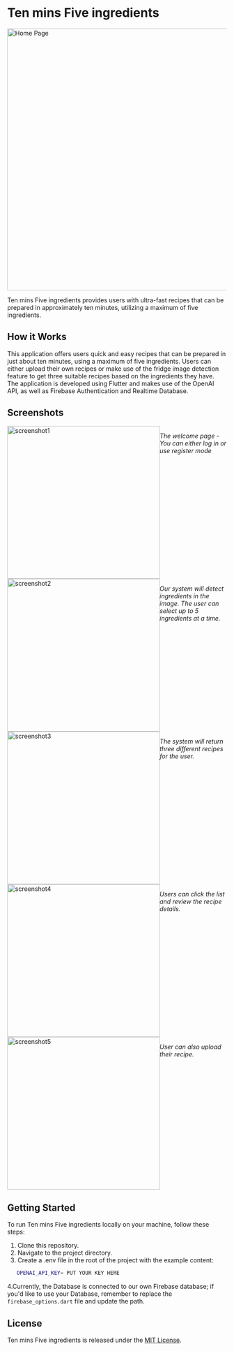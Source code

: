 # Ten mins Five ingredients

<img src="assets/images/ten-min-five-ingredient.png" alt="Home Page" width="600" />

Ten mins Five ingredients provides users with ultra-fast recipes that can be prepared in approximately ten minutes, utilizing a maximum of five ingredients.

## How it Works

This application offers users quick and easy recipes that can be prepared in just about ten minutes, using a maximum of five ingredients. Users can either upload their own recipes or make use of the fridge image detection feature to get three suitable recipes based on the ingredients they have.
The application is developed using Flutter and makes use of the OpenAI API, as well as Firebase Authentication and Realtime Database.

## Screenshots

<div style="display: flex; justify-content: center;">
    <img src="assets/images/homepageview.png" alt="screenshot1" width="350" />
        <p style="font-style: italic;">The welcome page - You can either log in or use register mode</p>
</div>
<div style="display: flex; justify-content: center;">
    <img src="assets/images/IngredientList.png" alt="screenshot2" width="350" /> 
    <p style="font-style: italic;">Our system will detect ingredients in the image. The user can select up to 5 ingredients at a time.</p>
</div>
<div style="display: flex; justify-content: center;">
    <img src="assets/images/recipeList.png" alt="screenshot3" width="350" />
    <p style="font-style: italic;">The system will return three different recipes for the user.</p>
</div>
<div style="display: flex; justify-content: center;">
    <img src="assets/images/recipeDetail.png" alt="screenshot4" width="350" />
    <p style="font-style: italic;">Users can click the list and review the recipe details.</p>
</div>
<div style="display: flex; justify-content: center;">
    <img src="assets/images/upload.png" alt="screenshot5" width="350" />
    <p style="font-style: italic;">User can also upload their recipe.</p>
</div>

## Getting Started

To run Ten mins Five ingredients locally on your machine, follow these steps:

1. Clone this repository.
2. Navigate to the project directory.
3. Create a .env file in the root of the project with the example content:
 ```sh
    OPENAI_API_KEY= PUT YOUR KEY HERE
```
4.Currently, the Database is connected to our own Firebase database; if you'd like to use your Database, remember to replace the `firebase_options.dart` file and update the path.

## License

Ten mins Five ingredients is released under the [MIT License](/path/to/license).
